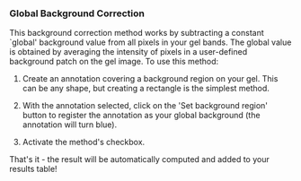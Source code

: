 ### Global Background Correction

This background correction method works by subtracting a constant `global' background value from all pixels in your gel bands.  The global value is obtained by averaging the intensity of pixels in a user-defined background patch on the gel image.  To use this method:

1. Create an annotation covering a background region on your gel. This can be any shape, but creating a rectangle is the simplest method.

2.  With the annotation selected, click on the 'Set background region' button to register the annotation as your global background (the annotation will turn blue).

3. Activate the method's checkbox.

That's it - the result will be automatically computed and added to your results table! 